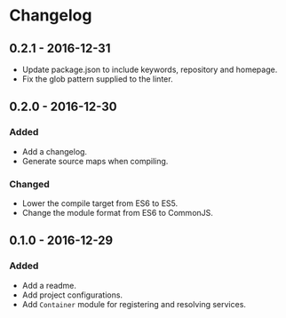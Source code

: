 # Changelog

## 0.2.1 - 2016-12-31

- Update package.json to include keywords, repository and homepage.
- Fix the glob pattern supplied to the linter.

## 0.2.0 - 2016-12-30

### Added

- Add a changelog.
- Generate source maps when compiling.

### Changed

- Lower the compile target from ES6 to ES5.
- Change the module format from ES6 to CommonJS.

## 0.1.0 - 2016-12-29

### Added

- Add a readme.
- Add project configurations.
- Add `Container` module for registering and resolving services.
